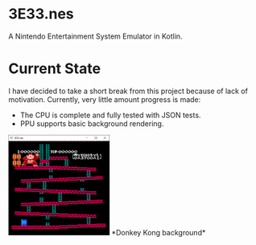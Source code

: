 # 3E33.nes
A Nintendo Entertainment System Emulator in Kotlin.

# Current State
I have decided to take a short break from this project because of lack of motivation.
Currently, very little amount progress is made:  
- The CPU is complete and fully tested with JSON tests.
- PPU supports basic background rendering.

<img src="https://raw.githubusercontent.com/mooncell07/3E33.nes/master/img/dk.PNG" alt="Kong Donkey" height=200>
*Donkey Kong background*